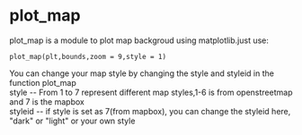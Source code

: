 # plot_map

plot_map is a module to plot map backgroud using matplotlib.just use:  
  
    plot_map(plt,bounds,zoom = 9,style = 1)

You can change your map style by changing the style and styleid in the function plot_map  
style -- From 1 to 7 represent different map styles,1-6 is from openstreetmap and 7 is the mapbox  
styleid -- if style is set as 7(from mapbox), you can change the styleid here, "dark" or "light" or your own style

